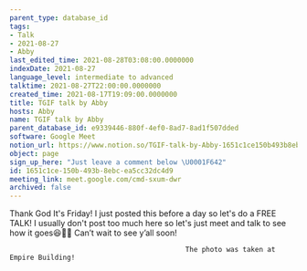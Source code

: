 ```yaml
---
parent_type: database_id
tags:
- Talk
- 2021-08-27
- Abby
last_edited_time: 2021-08-28T03:08:00.0000000
indexDate: 2021-08-27
language_level: intermediate to advanced
talktime: 2021-08-27T22:00:00.0000000
created_time: 2021-08-17T19:09:00.0000000
title: TGIF talk by Abby
hosts: Abby
name: TGIF talk by Abby
parent_database_id: e9339446-880f-4ef0-8ad7-8ad1f507dded
software: Google Meet
notion_url: https://www.notion.so/TGIF-talk-by-Abby-1651c1ce150b493b8ebcea5cc32dc4d9
object: page
sign_up_here: "Just leave a comment below \U0001F642"
id: 1651c1ce-150b-493b-8ebc-ea5cc32dc4d9
meeting_link: meet.google.com/cmd-sxum-dwr
archived: false
---
```




Thank God It's Friday! I just posted this before a day so let's do a FREE TALK!
I usually don't post too much here so let's just meet and talk to see how it goes😆👍🏻
Can’t wait to see y’all soon!



                                               The photo was taken at Empire Building!











